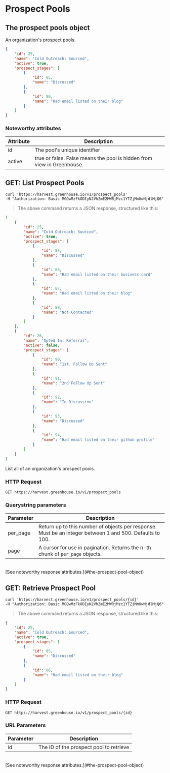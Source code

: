 # Prospect Pools

## The prospect pools object

An organization's prospect pools.

```json
{
    "id": 25,
    "name": "Cold Outreach: Sourced",
    "active": true,
    "prospect_stages": [
        {
            "id": 85,
            "name": "Discussed"
        },
        {
            "id": 86,
            "name": "Had email listed on their blog"
        }
    ]
}
```

### Noteworthy attributes

| Attribute | Description |
|-----------|-------------|
| id | The pool's unique identifier |
| active | true or false. False means the pool is hidden from view in Greenhouse.

## GET: List Prospect Pools

```shell
curl 'https://harvest.greenhouse.io/v1/prospect_pools'
-H "Authorization: Basic MGQwMzFkODIyN2VhZmE2MWRjMzc1YTZjMmUwNjdlMjQ6"
```

> The above command returns a JSON response, structured like this:

```json
[
    {
        "id": 25,
        "name": "Cold Outreach: Sourced",
        "active": true,
        "prospect_stages": [
            {
                "id": 85,
                "name": "Discussed"
            },
            {
                "id": 86,
                "name": "Had email listed on their business card"
            },
            {
                "id": 87,
                "name": "Had email listed on their blog"
            },
            {
                "id": 88,
                "name": "Not Contacted"
            }
        ]
    },
    {
        "id": 26,
        "name": "Opted In: Referral",
        "active": false,
        "prospect_stages": [
            {
                "id": 90,
                "name": "1st. Follow Up Sent"
            },
            {
                "id": 91,
                "name": "2nd Follow Up Sent"
            },
            {
                "id": 92,
                "name": "In Discussion"
            },
            {
                "id": 93,
                "name": "Discussed"
            },
            {
                "id": 94,
                "name": "Had email listed on their github profile"
            }
        ]
    }
]
```

List all of an organization's prospect pools.

### HTTP Request

`GET https://harvest.greenhouse.io/v1/prospect_pools`

### Querystring parameters

| Parameter | Description |
|-----------|-------------|
| per_page | Return up to this number of objects per response. Must be an integer between 1 and 500. Defaults to 100.
| page | A cursor for use in pagination.  Returns the n-th chunk of `per_page` objects.

<br>
[See noteworthy response attributes.](#the-prospect-pool-object)


## GET: Retrieve Prospect Pool

```shell
curl 'https://harvest.greenhouse.io/v1/prospect_pools/{id}'
-H "Authorization: Basic MGQwMzFkODIyN2VhZmE2MWRjMzc1YTZjMmUwNjdlMjQ6"
```

> The above command returns a JSON response, structured like this:

```json
{
    "id": 25,
    "name": "Cold Outreach: Sourced",
    "active": true,
    "prospect_stages": [
        {
            "id": 85,
            "name": "Discussed"
        },
        {
            "id": 86,
            "name": "Had email listed on their blog"
        }
    ]
}
```

### HTTP Request

`GET https://harvest.greenhouse.io/v1/prospect_pools/{id}`


### URL Parameters

Parameter | Description
--------- | -----------
id | The ID of the prospect pool to retrieve

<br>
[See noteworthy response attributes.](#the-prospect-pool-object)